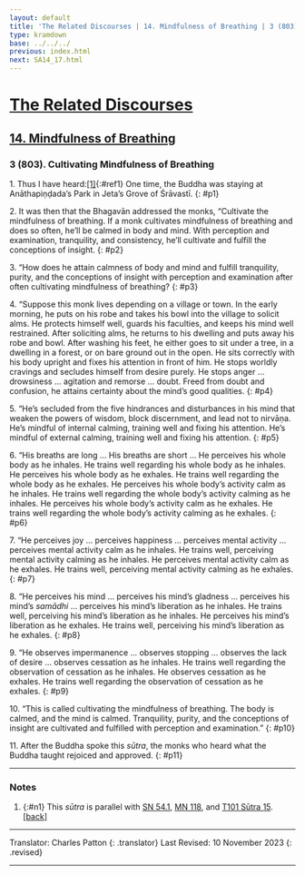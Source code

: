 ```yaml
---
layout: default
title: 'The Related Discourses | 14. Mindfulness of Breathing | 3 (803). Cultivating Mindfulness of Breathing'
type: kramdown
base: ../../../
previous: index.html
next: SA14_17.html
---
```


# [The Related Discourses](../index.html)
## [14. Mindfulness of Breathing](index.html)
### 3 (803). Cultivating Mindfulness of Breathing

1\. Thus I have heard:[\[1\]](#n1){:#ref1} One time, the Buddha was staying at Anāthapiṇḍada’s Park in Jeta’s Grove of Śrāvastī.
{: #p1}

2\. It was then that the Bhagavān addressed the monks, “Cultivate the mindfulness of breathing. If a monk cultivates mindfulness of breathing and does so often, he’ll be calmed in body and mind. With perception and examination, tranquility, and consistency, he’ll cultivate and fulfill the conceptions of insight.
{: #p2}

3\. “How does he attain calmness of body and mind and fulfill tranquility, purity, and the conceptions of insight with perception and examination after often cultivating mindfulness of breathing?
{: #p3}

4\. “Suppose this monk lives depending on a village or town. In the early morning, he puts on his robe and takes his bowl into the village to solicit alms. He protects himself well, guards his faculties, and keeps his mind well restrained. After soliciting alms, he returns to his dwelling and puts away his robe and bowl. After washing his feet, he either goes to sit under a tree, in a dwelling in a forest, or on bare ground out in the open. He sits correctly with his body upright and fixes his attention in front of him. He stops worldly cravings and secludes himself from desire purely. He stops anger … drowsiness … agitation and remorse … doubt. Freed from doubt and confusion, he attains certainty about the mind’s good qualities.
{: #p4}

5\. “He’s secluded from the five hindrances and disturbances in his mind that weaken the powers of wisdom, block discernment, and lead not to nirvāṇa. He’s mindful of internal calming, training well and fixing his attention. He’s mindful of external calming, training well and fixing his attention.
{: #p5}

6\. “His breaths are long … His breaths are short … He perceives his whole body as he inhales. He trains well regarding his whole body as he inhales. He perceives his whole body as he exhales. He trains well regarding the whole body as he exhales. He perceives his whole body’s activity calm as he inhales. He trains well regarding the whole body’s activity calming as he inhales. He perceives his whole body’s activity calm as he exhales. He trains well regarding the whole body’s activity calming as he exhales.
{: #p6}

7\. “He perceives joy … perceives happiness … perceives mental activity … perceives mental activity calm as he inhales. He trains well, perceiving mental activity calming as he inhales. He perceives mental activity calm as he exhales. He trains well, perceiving mental activity calming as he exhales.
{: #p7}

8\. “He perceives his mind … perceives his mind’s gladness … perceives his mind’s <em>samādhi</em> … perceives his mind’s liberation as he inhales. He trains well, perceiving his mind’s liberation as he inhales. He perceives his mind’s liberation as he exhales. He trains well, perceiving his mind’s liberation as he exhales.
{: #p8}

9\. “He observes impermanence … observes stopping … observes the lack of desire … observes cessation as he inhales. He trains well regarding the observation of cessation as he inhales. He observes cessation as he exhales. He trains well regarding the observation of cessation as he exhales.
{: #p9}

10\. “This is called cultivating the mindfulness of breathing. The body is calmed, and the mind is calmed. Tranquility, purity, and the conceptions of insight are cultivated and fulfilled with perception and examination.”
{: #p10}

11\. After the Buddha spoke this <em>sūtra</em>, the monks who heard what the Buddha taught rejoiced and approved.
{: #p11}

---

### Notes

1. {:#n1} This <em>sūtra</em> is parallel with <a href="https://suttacentral.net/sn54.1" target="_blank">SN 54.1</a>, <a href="https://suttacentral.net/mn118" target="_blank">MN 118</a>, and <a href="../../samyukta3/T101_15.html" target="_blank">T101 Sūtra 15</a>. [\[back\]](#ref1)

---

Translator: Charles Patton
{: .translator}
Last Revised: 10 November 2023
{: .revised}

---